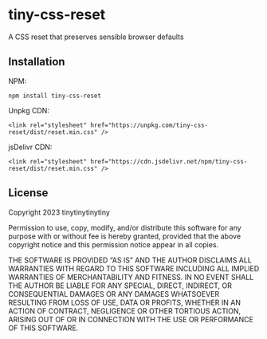 # tiny-css-reset

A CSS reset that preserves sensible browser defaults

## Installation

NPM:

```
npm install tiny-css-reset
```

Unpkg CDN:

```
<link rel="stylesheet" href="https://unpkg.com/tiny-css-reset/dist/reset.min.css" />
```

jsDelivr CDN:

```
<link rel="stylesheet" href="https://cdn.jsdelivr.net/npm/tiny-css-reset/dist/reset.min.css" />
```

## License

Copyright 2023 tinytinytinytiny

Permission to use, copy, modify, and/or distribute this software for any purpose with or without fee is hereby granted, provided that the above copyright notice and this permission notice appear in all copies.

THE SOFTWARE IS PROVIDED “AS IS” AND THE AUTHOR DISCLAIMS ALL WARRANTIES WITH REGARD TO THIS SOFTWARE INCLUDING ALL IMPLIED WARRANTIES OF MERCHANTABILITY AND FITNESS. IN NO EVENT SHALL THE AUTHOR BE LIABLE FOR ANY SPECIAL, DIRECT, INDIRECT, OR CONSEQUENTIAL DAMAGES OR ANY DAMAGES WHATSOEVER RESULTING FROM LOSS OF USE, DATA OR PROFITS, WHETHER IN AN ACTION OF CONTRACT, NEGLIGENCE OR OTHER TORTIOUS ACTION, ARISING OUT OF OR IN CONNECTION WITH THE USE OR PERFORMANCE OF THIS SOFTWARE.
